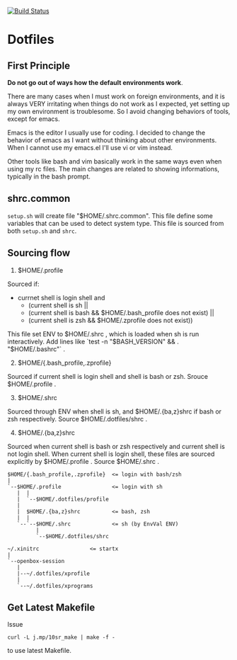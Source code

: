 [![Build Status](https://travis-ci.org/10sr/dotfiles.svg?branch=master)](https://travis-ci.org/10sr/dotfiles)

Dotfiles
========



First Principle
---------------


__Do not go out of ways how the default environments work__.


There are many cases when I must work on foreign environments, and it is always
VERY irritating when things do not work as I expected, yet setting up my own
environment is troublesome. So I avoid changing behaviors of tools, except
for emacs.

Emacs is the editor I usually use for coding. I decided to change the behavior
of emacs as I want without thinking about other environments. When I cannot use
my emacs.el I'll use vi or vim instead.

Other tools like bash and vim basically work in the same ways even when using my
rc files. The main changes are related to showing informations, typically in the
bash prompt.



shrc.common
-----------

`setup.sh` will create file "$HOME/.shrc.common". This file define some
variables that can be used to detect system type. This file is sourced from
both `setup.sh` and `shrc`.



Sourcing flow
-------------

1. $HOME/.profile

  Sourced if:

  * currnet shell is login shell and
    * (current shell is sh ||
    * (current shell is bash && $HOME/.bash_profile does not exist) ||
    * (current shell is zsh && $HOME/.zprofile does not exist))

  This file set ENV to $HOME/.shrc , which is loaded when sh is run interactively.
  Add lines like `test -n "$BASH_VERSION" && . "$HOME/.bashrc"` .



2. $HOME/{.bash_profile,.zprofile}

  Sourced if current shell is login shell and shell is bash or zsh.
  Srouce $HOME/.profile .


3. $HOME/.shrc

  Sourced through ENV when shell is sh, and $HOME/.{ba,z}shrc if bash or zsh
  respectively. Source $HOME/.dotfiles/shrc .


4. $HOME/.{ba,z}shrc

  Sourced when current shell is bash or zsh respectively and current shell is not
  login shell. When current shell is login shell, these files are sourced
  explicitly by $HOME/.profile . Source $HOME/.shrc .


```
$HOME/{.bash_profile,.zprofile}  <= login with bash/zsh
|
`--$HOME/.profile                <= login with sh
   |  |
   |  `--$HOME/.dotfiles/profile
   |
   |  $HOME/.{ba,z}shrc          <= bash, zsh
   |  |
   `--`--$HOME/.shrc             <= sh (by EnvVal ENV)
         |
         `--$HOME/.dotfiles/shrc
```

```
~/.xinitrc                <= startx
|
`--openbox-session
   |
   |--~/.dotfiles/xprofile
   |
   `--~/.dotfiles/xprograms
```


Get Latest Makefile
-------------------

Issue

    curl -L j.mp/10sr_make | make -f -

to use latest Makefile.
